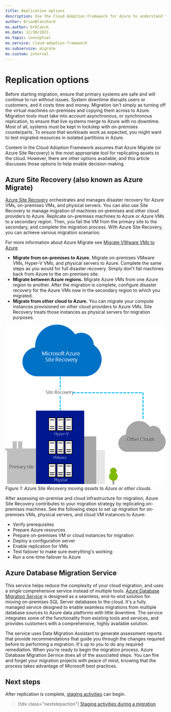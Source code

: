 ```yaml
---
title: Replication options
description: Use the Cloud Adoption Framework for Azure to understand the replication process and why you need replication for cloud migration.
author: BrianBlanchard
ms.author: brblanch
ms.date: 12/30/2021
ms.topic: conceptual
ms.service: cloud-adoption-framework
ms.subservice: migrate
ms.custom: internal
---
```


# Replication options

Before starting migration, ensure that primary systems are safe and will continue to run without issues. System downtime disrupts users or customers, and it costs time and money. Migration isn't simply as turning off the virtual machines on-premises and copying them across to Azure. Migration tools must take into account asynchronous, or synchronous replication, to ensure that live systems merge to Azure with no downtime. Most of all, systems must be kept in lockstep with on-premises counterparts. To ensure that workloads work as expected, you might want to test migrated resources in isolated partitions in Azure.

Content in the Cloud Adoption Framework assumes that Azure Migrate (or Azure Site Recovery) is the most appropriate tool for replicating assets to the cloud. However, there are other options available, and this article discusses those options to help enable decision-making.

## Azure Site Recovery (also known as Azure Migrate)

[Azure Site Recovery](/azure/site-recovery/site-recovery-overview) orchestrates and manages disaster recovery for Azure VMs, on-premises VMs, and physical servers. You can also use Site Recovery to manage migration of machines on-premises and other cloud providers to Azure. Replicate on-premises machines to Azure or Azure VMs to a secondary region. Then, you fail the VM from the primary site to the secondary, and complete the migration process. With Azure Site Recovery, you can achieve various migration scenarios:

For more information about Azure Migrate see [Migrate VWware VMs to Azure](/azure/migrate/tutorial-migrate-vmware)

- **Migrate from on-premises to Azure.** Migrate on-premises VMware VMs, Hyper-V VMs, and physical servers to Azure. Complete the same steps as you would for full disaster recovery. Simply don't fail machines back from Azure to the on-premises site.
- **Migrate between Azure regions.** Migrate Azure VMs from one Azure region to another. After the migration is complete, configure disaster recovery for the Azure VMs now in the secondary region to which you migrated.
- **Migrate from other cloud to Azure.** You can migrate your compute instances provisioned on other cloud providers to Azure VMs. Site Recovery treats those instances as physical servers for migration purposes.

![Azure Site Recovery](../../../_images/migrate/asr-replication-image.png)
*Figure 1: Azure Site Recovery moving assets to Azure or other clouds.*

After assessing on-premise and cloud infrastructure for migration, Azure Site Recovery contributes to your migration strategy by replicating on-premises machines. See the following steps to set up migration for on-premises VMs, physical servers, and cloud VM instances to Azure:

- Verify prerequisites
- Prepare Azure resources
- Prepare on-premises VM or cloud instances for migration
- Deploy a configuration server
- Enable replication for VMs
- Test failover to make sure everything's working
- Run a one-time failover to Azure

## Azure Database Migration Service

This service helps reduce the complexity of your cloud migration, and uses a single comprehensive service instead of multiple tools. [Azure Database Migration Service](/azure/dms/dms-overview) is designed as a seamless, end-to-end solution for moving on-premises SQL Server databases to the cloud. It's a fully managed service designed to enable seamless migrations from multiple database sources to Azure data platforms with little downtime. The service integrates some of the functionality from existing tools and services, and provides customers with a comprehensive, highly available solution.

The service uses Data Migration Assistant to generate assessment reports that provide recommendations that guide you through the changes required before to performing a migration. It's up to you to do any required remediation. When you're ready to begin the migration process, Azure Database Migration Service does all of the associated steps. You can fire and forget your migration projects with peace of mind, knowing that the process takes advantage of Microsoft best practices.

## Next steps

After replication is complete, [staging activities](./stage.md) can begin.

> [!div class="nextstepaction"]
> [Staging activities during a migration](./stage.md)
